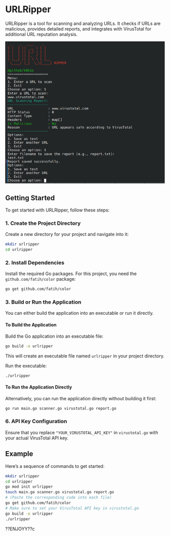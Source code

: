
# URLRipper

URLRipper is a tool for scanning and analyzing URLs. It checks if URLs are malicious, provides detailed reports, and integrates with VirusTotal for additional URL reputation analysis.

![alt text](image.png)

## Getting Started

To get started with URLRipper, follow these steps:

### 1. Create the Project Directory

Create a new directory for your project and navigate into it:

```bash
mkdir urlripper
cd urlripper
```

### 2. Install Dependencies

Install the required Go packages. For this project, you need the `github.com/fatih/color` package:

```bash
go get github.com/fatih/color
```

### 3. Build or Run the Application

You can either build the application into an executable or run it directly.

#### To Build the Application

Build the Go application into an executable file:

```bash
go build -o urlripper
```

This will create an executable file named `urlripper` in your project directory.

Run the executable:

```bash
./urlripper
```

#### To Run the Application Directly

Alternatively, you can run the application directly without building it first:

```bash
go run main.go scanner.go virustotal.go report.go
```

### 6. API Key Configuration

Ensure that you replace `"YOUR_VIRUSTOTAL_API_KEY"` in `virustotal.go` with your actual VirusTotal API key.

## Example

Here’s a sequence of commands to get started:

```bash
mkdir urlripper
cd urlripper
go mod init urlripper
touch main.go scanner.go virustotal.go report.go
# (Paste the corresponding code into each file)
go get github.com/fatih/color
# Make sure to set your VirusTotal API key in virustotal.go
go build -o urlripper
./urlripper
```

??ENJOYY??c
